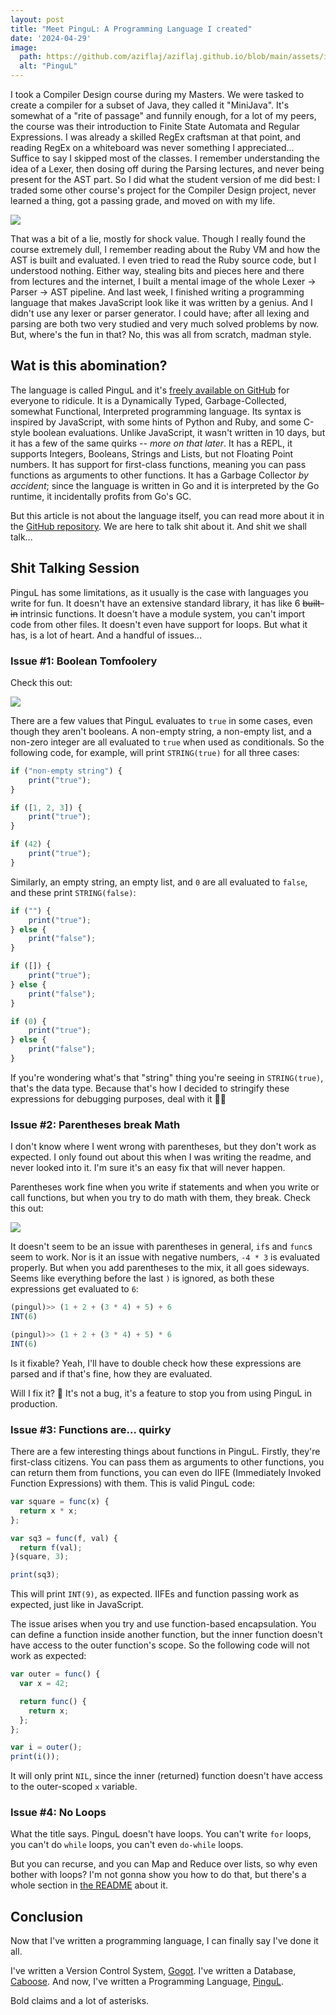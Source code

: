 ```yaml
---
layout: post
title: "Meet PinguL: A Programming Language I created"
date: '2024-04-29'
image:
  path: https://github.com/aziflaj/aziflaj.github.io/blob/main/assets/images/20240429/pingul.jpg?raw=true
  alt: "PinguL"
---
```



I took a Compiler Design course during my Masters. We were tasked to create a compiler for a subset of Java, they called it "MiniJava". It's somewhat of a "rite of passage"
and funnily enough, for a lot of my peers, the course was their introduction to Finite State Automata and Regular Expressions. I was already a skilled RegEx craftsman at that point,
and reading RegEx on a whiteboard was never something I appreciated... Suffice to say I skipped most of the classes. I remember understanding the idea of a Lexer,
then dosing off during the Parsing lectures, and never being present for the AST part. So I did what the student version of me did best: 
I traded some other course's project for the Compiler Design project, never learned a thing, got a passing grade, and moved on with my life.

![](https://github.com/aziflaj/aziflaj.github.io/blob/main/assets/images/20240429/pingul.jpg?raw=true)

That was a bit of a lie, mostly for shock value. Though I really found the course extremely dull, I remember reading about the Ruby VM and how the AST is built and evaluated. I even tried to read the Ruby source code, but I understood nothing. Either way, stealing bits and pieces here and there from lectures and the internet,
I built a mental image of the whole Lexer -> Parser -> AST pipeline. And last week, I finished writing a programming language that makes JavaScript look like
it was written by a genius. And I didn't use any lexer or parser generator. I could have; after all lexing and parsing are both two very studied and very much solved problems by now. But, where's the fun in that? No, this was all from scratch, madman style. 

## Wat is this abomination?

The language is called PinguL and it's [freely available on GitHub](https://github.com/aziflaj/pingul) for everyone to ridicule. It is a Dynamically Typed, Garbage-Collected, somewhat Functional, Interpreted programming language. Its syntax is inspired by JavaScript,
with some hints of Python and Ruby, and some C-style boolean evaluations. Unlike JavaScript, it wasn't written in 10 days, but it has a few of the same quirks -- _more on that later_. It has a REPL, it supports
Integers, Booleans, Strings and Lists, but not Floating Point numbers. It has support for first-class functions, meaning you can pass functions as arguments to other functions.
It has a Garbage Collector _by accident_; since the language is written in Go and it is interpreted by the Go runtime, it incidentally profits from Go's GC.

But this article is not about the language itself, you can read more about it in the [GitHub repository](https://github.com/aziflaj/pingul). We are here to talk shit about it. And shit we shall talk... 

## Shit Talking Session 

PinguL has some limitations, as it usually is the case with languages you write for fun. It doesn't have an extensive standard library, it has like 6 ~~built-in~~ intrinsic functions.
It doesn't have a module system, you can't import code from other files. It doesn't even have support for loops. But what it has, is a lot of heart. And a handful of issues...

### Issue #1: Boolean Tomfoolery

Check this out:

![](https://github.com/aziflaj/aziflaj.github.io/blob/main/assets/images/20240429/bools.png?raw=true)

There are a few values that PinguL evaluates to `true` in some cases, even though they aren't booleans. A non-empty string, a non-empty list, and a non-zero integer are all evaluated to `true` when used as conditionals. So
the following code, for example, will print `STRING(true)` for all three cases:

```javascript
if ("non-empty string") {
    print("true");
}

if ([1, 2, 3]) {
    print("true");
}

if (42) {
    print("true");
}
```

Similarly, an empty string, an empty list, and `0` are all evaluated to `false`, and these print `STRING(false)`:

```javascript
if ("") {
    print("true");
} else {
    print("false");
}

if ([]) {
    print("true");
} else {
    print("false");
}

if (0) {
    print("true");
} else {
    print("false");
}
```

If you're wondering what's that "string" thing you're seeing in `STRING(true)`, that's the data type. Because that's how I decided to stringify these expressions for debugging purposes, deal with it 🤷‍♂️

### Issue #2: Parentheses break Math

I don't know where I went wrong with parentheses, but they don't work as expected. I only found out about this when I was writing the readme, and never looked into it. I'm sure it's an easy fix that will never happen. 

Parentheses work fine when you write if statements and when you write or call functions, but when you
try to do math with them, they break. Check this out:

![](https://github.com/aziflaj/aziflaj.github.io/blob/main/assets/images/20240429/parens.png?raw=true)

It doesn't seem to be an issue with parentheses in general, `if`s and `func`s seem to work. Nor is it an issue with negative numbers, `-4 * 3` is evaluated properly. But when you
add parentheses to the mix, it all goes sideways. Seems like everything before the last `)` is ignored, as both these expressions get evaluated to `6`:

```javascript
(pingul)>> (1 + 2 + (3 * 4) + 5) + 6
INT(6)

(pingul)>> (1 + 2 + (3 * 4) + 5) * 6
INT(6)
```

Is it fixable? Yeah, I'll have to double check how these expressions are parsed and if that's fine, how they are evaluated.

Will I fix it? :slightly_smiling_face: It's not a bug, it's a feature to stop you from using PinguL in production.

### Issue #3: Functions are... quirky

There are a few interesting things about functions in PinguL. Firstly, they're first-class citizens. You can pass them as arguments to other functions, you can return them from functions,
you can even do IIFE (Immediately Invoked Function Expressions) with them. This is valid PinguL code:

```javascript
var square = func(x) {
  return x * x;
};

var sq3 = func(f, val) {
  return f(val);
}(square, 3);

print(sq3);
```

This will print `INT(9)`, as expected. IIFEs and function passing work as expected, just like in JavaScript.

The issue arises when you try and use function-based encapsulation. You can define a function inside another function, but the inner function doesn't have access to the outer function's scope.
So the following code will not work as expected:

```javascript
var outer = func() {
  var x = 42;

  return func() {
    return x;
  };
};

var i = outer();
print(i());
```

It will only print `NIL`, since the inner (returned) function doesn't have access to the outer-scoped `x` variable.

### Issue #4: No Loops

What the title says. PinguL doesn't have loops. You can't write `for` loops, you can't do `while` loops, you can't even `do-while` loops. 

But you can recurse, and you can Map and Reduce over lists, so why even bother with loops? I'm not gonna show you how to do that,
but there's a whole section in [the README](https://github.com/aziflaj/pingul/?tab=readme-ov-file#loops) about it.

## Conclusion

Now that I've written a programming language, I can finally say I've done it all.

I've written a Version Control System, [Gogot](https://github.com/aziflaj/gogot). 
I've written a Database, [Caboose](https://github.com/aziflaj/caboose/).
And now, I've written a Programming Language, [PinguL](https://github.com/aziflaj/pingul/).

Bold claims and a lot of asterisks. 
